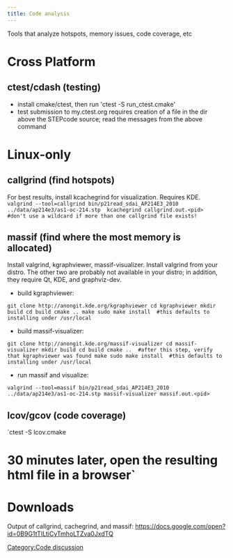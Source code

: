 ```yaml
---
title: Code analysis
---
```


Tools that analyze hotspots, memory issues, code coverage, etc

Cross Platform
==============

ctest/cdash (testing)
---------------------

-   install cmake/ctest, then run 'ctest -S run\_ctest.cmake'
-   test submission to my.ctest.org requires creation of a file in the
    dir above the STEPcode source; read the messages from the above
    command

Linux-only
==========

callgrind (find hotspots)
-------------------------

For best results, install kcachegrind for visualization. Requires KDE.
`valgrind --tool=callgrind bin/p21read_sdai_AP214E3_2010 ../data/ap214e3/as1-oc-214.stp 
kcachegrind callgrind.out.<pid>     #don't use a wildcard if more than one callgrind file exists!`

massif (find where the most memory is allocated)
------------------------------------------------

Install valgrind, kgraphviewer, massif-visualizer. Install valgrind from
your distro. The other two are probably not available in your distro; in
addition, they require Qt, KDE, and graphviz-dev.

-   build kgraphviewer:

`git clone http://anongit.kde.org/kgraphviewer
cd kgraphviewer
mkdir build
cd build
cmake ..
make
sudo make install  #this defaults to installing under /usr/local`

-   build massif-visualizer:

`git clone http://anongit.kde.org/massif-visualizer
cd massif-visualizer
mkdir build
cd build
cmake ..  #after this step, verify that kgraphviewer was found
make
sudo make install  #this defaults to installing under /usr/local`

-   run massif and visualize:

`valgrind --tool=massif bin/p21read_sdai_AP214E3_2010 ../data/ap214e3/as1-oc-214.stp
massif-visualizer massif.out.<pid>`

lcov/gcov (code coverage)
-------------------------

`ctest -S lcov.cmake
# 30 minutes later, open the resulting html file in a browser`

Downloads
=========

Output of callgrind, cachegrind, and massif:
<https://docs.google.com/open?id=0B9G1tTILtiCyTmhoLTZva0JxdTQ>

[Category:Code discussion](Category:Code_discussion.html)
